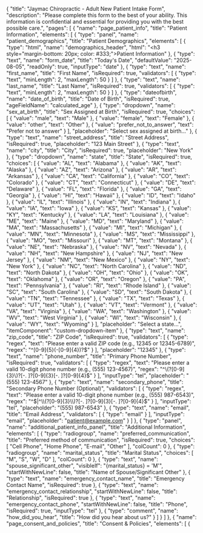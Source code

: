{
  "title": "Jaymac Chiropractic - Adult New Patient Intake Form",
  "description": "Please complete this form to the best of your ability. This information is confidential and essential for providing you with the best possible care.",
  "pages": [
    {
      "name": "page_patient_info",
      "title": "Patient Information",
      "elements": [
        {
          "type": "panel",
          "name": "patient_demographics",
          "title": "Patient Demographics",
          "elements": [
            {
              "type": "html",
              "name": "demographics_header",
              "html": "<h3 style=\"margin-bottom: 20px; color: #333;\">Patient Information</h3>"
            },
            {
              "type": "text",
              "name": "form_date",
              "title": "Today's Date",
              "defaultValue": "2025-08-05",
              "readOnly": true,
              "inputType": "date"
            },
            {
              "type": "text",
              "name": "first_name",
              "title": "First Name",
              "isRequired": true,
              "validators": [
                {
                  "type": "text",
                  "minLength": 2,
                  "maxLength": 50
                }
              ]
            },
            {
              "type": "text",
              "name": "last_name",
              "title": "Last Name",
              "isRequired": true,
              "validators": [
                {
                  "type": "text",
                  "minLength": 2,
                  "maxLength": 50
                }
              ]
            },
            {
              "type": "dateofbirth",
              "name": "date_of_birth",
              "title": "Date of Birth",
              "isRequired": true,
              "ageFieldName": "calculated_age"
            },
            {
              "type": "dropdown",
              "name": "sex_at_birth",
              "title": "Sex Assigned at Birth",
              "isRequired": true,
              "choices": [
                {
                  "value": "male",
                  "text": "Male"
                },
                {
                  "value": "female",
                  "text": "Female"
                },
                {
                  "value": "other",
                  "text": "Other"
                },
                {
                  "value": "prefer_not_to_answer",
                  "text": "Prefer not to answer"
                }
              ],
              "placeholder": "Select sex assigned at birth..."
            },
            {
              "type": "text",
              "name": "street_address",
              "title": "Street Address",
              "isRequired": true,
              "placeholder": "123 Main Street"
            },
            {
              "type": "text",
              "name": "city",
              "title": "City",
              "isRequired": true,
              "placeholder": "New York"
            },
            {
              "type": "dropdown",
              "name": "state",
              "title": "State",
              "isRequired": true,
              "choices": [
                {
                  "value": "AL",
                  "text": "Alabama"
                },
                {
                  "value": "AK",
                  "text": "Alaska"
                },
                {
                  "value": "AZ",
                  "text": "Arizona"
                },
                {
                  "value": "AR",
                  "text": "Arkansas"
                },
                {
                  "value": "CA",
                  "text": "California"
                },
                {
                  "value": "CO",
                  "text": "Colorado"
                },
                {
                  "value": "CT",
                  "text": "Connecticut"
                },
                {
                  "value": "DE",
                  "text": "Delaware"
                },
                {
                  "value": "FL",
                  "text": "Florida"
                },
                {
                  "value": "GA",
                  "text": "Georgia"
                },
                {
                  "value": "HI",
                  "text": "Hawaii"
                },
                {
                  "value": "ID",
                  "text": "Idaho"
                },
                {
                  "value": "IL",
                  "text": "Illinois"
                },
                {
                  "value": "IN",
                  "text": "Indiana"
                },
                {
                  "value": "IA",
                  "text": "Iowa"
                },
                {
                  "value": "KS",
                  "text": "Kansas"
                },
                {
                  "value": "KY",
                  "text": "Kentucky"
                },
                {
                  "value": "LA",
                  "text": "Louisiana"
                },
                {
                  "value": "ME",
                  "text": "Maine"
                },
                {
                  "value": "MD",
                  "text": "Maryland"
                },
                {
                  "value": "MA",
                  "text": "Massachusetts"
                },
                {
                  "value": "MI",
                  "text": "Michigan"
                },
                {
                  "value": "MN",
                  "text": "Minnesota"
                },
                {
                  "value": "MS",
                  "text": "Mississippi"
                },
                {
                  "value": "MO",
                  "text": "Missouri"
                },
                {
                  "value": "MT",
                  "text": "Montana"
                },
                {
                  "value": "NE",
                  "text": "Nebraska"
                },
                {
                  "value": "NV",
                  "text": "Nevada"
                },
                {
                  "value": "NH",
                  "text": "New Hampshire"
                },
                {
                  "value": "NJ",
                  "text": "New Jersey"
                },
                {
                  "value": "NM",
                  "text": "New Mexico"
                },
                {
                  "value": "NY",
                  "text": "New York"
                },
                {
                  "value": "NC",
                  "text": "North Carolina"
                },
                {
                  "value": "ND",
                  "text": "North Dakota"
                },
                {
                  "value": "OH",
                  "text": "Ohio"
                },
                {
                  "value": "OK",
                  "text": "Oklahoma"
                },
                {
                  "value": "OR",
                  "text": "Oregon"
                },
                {
                  "value": "PA",
                  "text": "Pennsylvania"
                },
                {
                  "value": "RI",
                  "text": "Rhode Island"
                },
                {
                  "value": "SC",
                  "text": "South Carolina"
                },
                {
                  "value": "SD",
                  "text": "South Dakota"
                },
                {
                  "value": "TN",
                  "text": "Tennessee"
                },
                {
                  "value": "TX",
                  "text": "Texas"
                },
                {
                  "value": "UT",
                  "text": "Utah"
                },
                {
                  "value": "VT",
                  "text": "Vermont"
                },
                {
                  "value": "VA",
                  "text": "Virginia"
                },
                {
                  "value": "WA",
                  "text": "Washington"
                },
                {
                  "value": "WV",
                  "text": "West Virginia"
                },
                {
                  "value": "WI",
                  "text": "Wisconsin"
                },
                {
                  "value": "WY",
                  "text": "Wyoming"
                }
              ],
              "placeholder": "Select a state...",
              "itemComponent": "custom-dropdown-item"
            },
            {
              "type": "text",
              "name": "zip_code",
              "title": "ZIP Code",
              "isRequired": true,
              "validators": [
                {
                  "type": "regex",
                  "text": "Please enter a valid ZIP code (e.g., 12345 or 12345-6789)",
                  "regex": "^[0-9]{5}(-[0-9]{4})?$"
                }
              ],
              "placeholder": "12345"
            },
            {
              "type": "text",
              "name": "phone_number",
              "title": "Primary Phone Number",
              "isRequired": true,
              "validators": [
                {
                  "type": "regex",
                  "text": "Please enter a valid 10-digit phone number (e.g., (555) 123-4567)",
                  "regex": "^\\(?[0-9]{3}\\)?[-. ]?[0-9]{3}[-. ]?[0-9]{4}$"
                }
              ],
              "inputType": "tel",
              "placeholder": "(555) 123-4567"
            },
            {
              "type": "text",
              "name": "secondary_phone",
              "title": "Secondary Phone Number (Optional)",
              "validators": [
                {
                  "type": "regex",
                  "text": "Please enter a valid 10-digit phone number (e.g., (555) 987-6543)",
                  "regex": "^$|^\\(?[0-9]{3}\\)?[-. ]?[0-9]{3}[-. ]?[0-9]{4}$"
                }
              ],
              "inputType": "tel",
              "placeholder": "(555) 987-6543"
            },
            {
              "type": "text",
              "name": "email",
              "title": "Email Address",
              "validators": [
                {
                  "type": "email"
                }
              ],
              "inputType": "email",
              "placeholder": "patient@example.com"
            }
          ]
        },
        {
          "type": "panel",
          "name": "additional_patient_info_panel",
          "title": "Additional Information",
          "elements": [
            {
              "type": "radiogroup",
              "name": "preferred_communication",
              "title": "Preferred method of communication",
              "isRequired": true,
              "choices": [
                "Cell Phone",
                "Home Phone",
                "E-mail",
                "Other"
              ],
              "colCount": 0
            },
            {
              "type": "radiogroup",
              "name": "marital_status",
              "title": "Marital Status",
              "choices": [
                "M",
                "S",
                "W",
                "D"
              ],
              "colCount": 0
            },
            {
              "type": "text",
              "name": "spouse_significant_other",
              "visibleIf": "{marital_status} = 'M'",
              "startWithNewLine": false,
              "title": "Name of Spouse/Significant Other"
            },
            {
              "type": "text",
              "name": "emergency_contact_name",
              "title": "Emergency Contact Name",
              "isRequired": true
            },
            {
              "type": "text",
              "name": "emergency_contact_relationship",
              "startWithNewLine": false,
              "title": "Relationship",
              "isRequired": true
            },
            {
              "type": "text",
              "name": "emergency_contact_phone",
              "startWithNewLine": false,
              "title": "Phone",
              "isRequired": true,
              "inputType": "tel"
            },
            {
              "type": "comment",
              "name": "how_did_you_hear",
              "title": "How did you hear about us?"
            }
          ]
        }
      ]
    },
    {
      "name": "page_consent_and_policies",
      "title": "Consent & Policies",
      "elements": [
        {